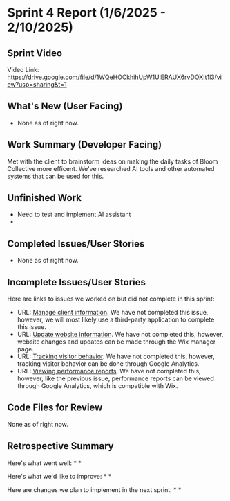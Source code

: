 # Sprint 4 Report (1/6/2025 - 2/10/2025)
## Sprint Video
Video Link: https://drive.google.com/file/d/1WQeHOCkhihUpW1UlERAUX6rvDOXIt1l3/view?usp=sharing&t=1

## What's New (User Facing)
 * None as of right now.


## Work Summary (Developer Facing)
Met with the client to brainstorm ideas on making the daily tasks of Bloom Collective more efficent. We've researched AI tools and other automated systems that can be used for this.

## Unfinished Work
* Need to test and implement AI assistant
* 

## Completed Issues/User Stories
* None as of right now.
 
 ## Incomplete Issues/User Stories
 Here are links to issues we worked on but did not complete in this sprint:
 
 * URL: [Manage client information](https://github.com/aanthoonyy/ACME1-BC-fullStackApp/issues/9). We have not completed this issue, however, we will most likely use a third-party application to complete this issue.
 * URL: [Update website information](https://github.com/aanthoonyy/ACME1-BC-fullStackApp/issues/8). We have not completed this, however, website changes and updates can be made through the Wix manager page.
 * URL: [Tracking visitor behavior](https://github.com/aanthoonyy/ACME1-BC-fullStackApp/issues/6). We have not completed this, however, tracking visitor behavior can be done through Google Analytics.
 * URL: [Viewing performance reports](https://github.com/aanthoonyy/ACME1-BC-fullStackApp/issues/7). We have not completed this, however, like the previous issue, performance reports can be viewed through Google Analytics, which is compatible with Wix.

## Code Files for Review
None as of right now.
 
## Retrospective Summary
Here's what went well:
  * 
  * 
 
Here's what we'd like to improve:
   * 
   * 
  
Here are changes we plan to implement in the next sprint:
   * 
   *
